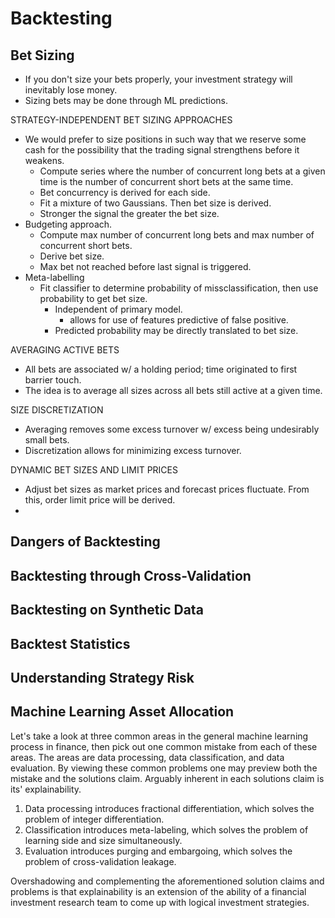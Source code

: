 # Backtesting 

## Bet Sizing
 - If you don't size your bets properly, your investment strategy will inevitably lose money.
 - Sizing bets may be done through ML predictions.

STRATEGY-INDEPENDENT BET SIZING APPROACHES
- We would prefer to size positions in such way that we reserve some cash for the possibility that the trading signal strengthens before it weakens.
  - Compute series where the number of concurrent long bets at a given time is the number of concurrent short bets at the same time. 
  - Bet concurrency is derived for each side. 
  - Fit a mixture of two Gaussians. Then bet size is derived. 
  - Stronger the signal the greater the bet size. 
- Budgeting approach.
  - Compute max number of concurrent long bets and max number of concurrent short bets. 
  - Derive bet size. 
  - Max bet not reached before last signal is triggered. 
- Meta-labelling
  - Fit classifier to determine probability of missclassification, then use probability to get bet size.
    - Independent of primary model.
      - allows for use of features predictive of false positive.
    - Predicted probability may be directly translated to bet size. 
    
AVERAGING ACTIVE BETS
- All bets are associated w/ a holding period; time originated to first barrier touch. 
- The idea is to average all sizes across all bets still active at a given time. 

SIZE DISCRETIZATION
- Averaging removes some excess turnover w/ excess being undesirably small bets. 
- Discretization allows for minimizing excess turnover. 

DYNAMIC BET SIZES AND LIMIT PRICES
- Adjust bet sizes as market prices and forecast prices fluctuate. From this, order limit price will be derived.
- 

## Dangers of Backtesting

## Backtesting through Cross-Validation

## Backtesting on Synthetic Data

## Backtest Statistics

## Understanding Strategy Risk

## Machine Learning Asset Allocation





Let's take a look at three common areas in the general machine learning process in finance, then pick out one common mistake from each of these areas. The areas are data processing, data classification, and data evaluation. By viewing these common problems one may preview both the mistake and the solutions claim. Arguably inherent in each solutions claim is its' explainability.

1) Data processing introduces fractional differentiation, which solves the problem of integer differentiation.
2) Classification introduces meta-labeling, which solves the problem of learning side and size simultaneously.
3) Evaluation introduces purging and embargoing, which solves the problem of cross-validation leakage. 

Overshadowing and complementing the aforementioned solution claims and problems is that explainability is an extension of the ability of a financial investment research team to come up with logical investment strategies.







